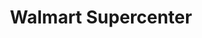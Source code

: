 ---
title: "Walmart Supercenter"
url: /lewisville/walmart-supercenter-east-round-grove-road/
shop: supermarket
---